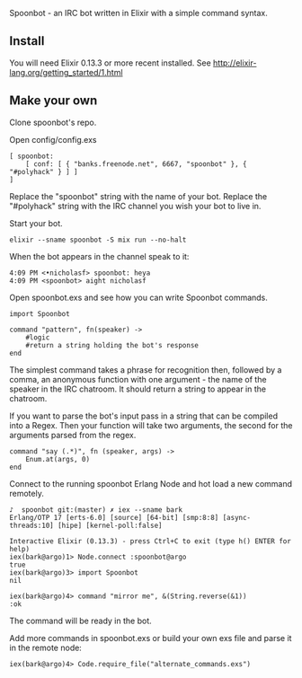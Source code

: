 Spoonbot - an IRC bot written in Elixir with a simple command syntax.

## Install

You will need Elixir 0.13.3 or more recent installed. See http://elixir-lang.org/getting_started/1.html

## Make your own

Clone spoonbot's repo.

Open config/config.exs 

```
[ spoonbot: 
    [ conf: [ { "banks.freenode.net", 6667, "spoonbot" }, { "#polyhack" } ] ] 
]

```

Replace the "spoonbot" string with the name of your bot. Replace the "#polyhack" string with the IRC channel you wish your bot to live in.

Start your bot.

```
elixir --sname spoonbot -S mix run --no-halt
```

When the bot appears in the channel speak to it:

```
4:09 PM <•nicholasf> spoonbot: heya
4:09 PM <spoonbot> aight nicholasf

```

Open spoonbot.exs and see how you can write Spoonbot commands.

```
import Spoonbot

command "pattern", fn(speaker) -> 
    #logic
    #return a string holding the bot's response
end
```
The simplest command takes a phrase for recognition then, followed by a comma, an anonymous function 
with one argument - the name of the speaker in the IRC chatroom. It should return a string to appear in the chatroom.

If you want to parse the bot's input pass in a string that can be compiled into a Regex. Then your function will take two arguments, the second for the arguments parsed from the regex.

```
command "say (.*)", fn (speaker, args) -> 
    Enum.at(args, 0) 
end
```

Connect to the running spoonbot Erlang Node and hot load a new command remotely.

```
♪  spoonbot git:(master) ✗ iex --sname bark
Erlang/OTP 17 [erts-6.0] [source] [64-bit] [smp:8:8] [async-threads:10] [hipe] [kernel-poll:false]

Interactive Elixir (0.13.3) - press Ctrl+C to exit (type h() ENTER for help)
iex(bark@argo)1> Node.connect :spoonbot@argo
true
iex(bark@argo)3> import Spoonbot
nil
    
iex(bark@argo)4> command "mirror me", &(String.reverse(&1))
:ok

```

The command will be ready in the bot.

Add more commands in spoonbot.exs or build your own exs file and parse it in the remote node:

```
iex(bark@argo)4> Code.require_file("alternate_commands.exs") 
```

